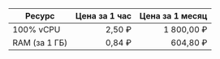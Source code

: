 | Ресурс        | Цена за 1 час | Цена за 1 месяц |
|---------------|--------------:|----------------:|
| 100% vCPU     | 2,50 ₽        | 1 800,00 ₽       |
| RAM (за 1 ГБ) | 0,84 ₽        | 604,80 ₽        |
